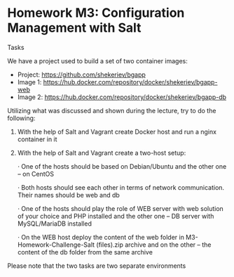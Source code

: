 

# Homework M3: Configuration Management with Salt

Tasks

We have a project used to build a set of two container images: 

- Project: https://github.com/shekeriev/bgapp 
- Image 1: https://hub.docker.com/repository/docker/shekeriev/bgapp-web 
- Image 2: https://hub.docker.com/repository/docker/shekeriev/bgapp-db

Utilizing what was discussed and shown during the lecture, try to do the following:



1. With the help of Salt and Vagrant create Docker host and run a nginx container in it

2. With the help of Salt and Vagrant create a two-host setup:

   · One of the hosts should be based on Debian/Ubuntu and the other one – on CentOS

   · Both hosts should see each other in terms of network communication. Their names should be web and db

   · One of the hosts should play the role of WEB server with web solution of your choice and PHP installed and the other one – DB server with MySQL/MariaDB installed

   · On the WEB host deploy the content of the web folder in M3-Homework-Challenge-Salt (files).zip archive and on the other – the content of the db folder from the same archive

Please note that the two tasks are two separate environments